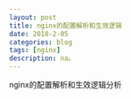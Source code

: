 ```yaml
---
layout: post
title: nginx的配置解析和生效逻辑
date: 2018-2-05
categories: blog
tags: [nginx]
description: na。
---
```




nginx的配置解析和生效逻辑分析






